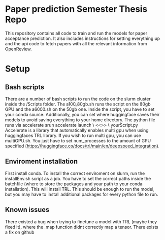 # Paper prediction Semester Thesis Repo

This repository contains all code to train and run the models for paper acceptance prediction. It also includes instructions for setting everything up and the api code to fetch papers with all the relevant information from OpenReview.

# Setup

## Bash scripts
There are a number of bash scripts to run the code on the slurm cluster inside the /Scripts folder.
The a100_80gb.sh runs the script on the 80gb GPU and the a6000.sh on the 50gb one. Inside the script, you have to set your conda source. Additionally, you can set where huggingface saves their models to avoid saving everything to your home directory.
The python file runs via accelerate srun accelerate launch \   <<<here come script args and accelerate args like deepspeed config and mixed precision>>> \ yourScript.py
Accelerate is a library that automatically enables multi gpu when using huggingfaces TRL library. If you wish to run multi gpu, you can use multiGPU.sh. You just have to set num_processes to the amount of GPU specified (https://huggingface.co/docs/trl/main/en/deepspeed_integration). 



## Enviroment installation

First install conda. To install the correct enviroment on slurm, run the installEnv.sh script as a job. You have to set the correct paths inside the batchfile (where to store the packages and your path to your conda installation).
This will install TRL. This should be enough to run the model, but you may have to install additional packages for every python file to run.

## Known issues

There existed a bug when trying to finetune a model with TRL (maybe they fixed it), where the .map function didnt correctly map a tensor. There exists a fix on github
